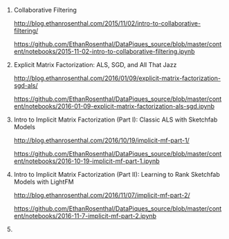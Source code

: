 1. Collaborative Filtering

   http://blog.ethanrosenthal.com/2015/11/02/intro-to-collaborative-filtering/
   
   https://github.com/EthanRosenthal/DataPiques_source/blob/master/content/notebooks/2015-11-02-intro-to-collaborative-filtering.ipynb

2. Explicit Matrix Factorization: ALS, SGD, and All That Jazz

   http://blog.ethanrosenthal.com/2016/01/09/explicit-matrix-factorization-sgd-als/ 
   
   https://github.com/EthanRosenthal/DataPiques_source/blob/master/content/notebooks/2016-01-09-explicit-matrix-factorization-als-sgd.ipynb
   
3. Intro to Implicit Matrix Factorization (Part I): Classic ALS with Sketchfab Models

   http://blog.ethanrosenthal.com/2016/10/19/implicit-mf-part-1/
   
   https://github.com/EthanRosenthal/DataPiques_source/blob/master/content/notebooks/2016-10-19-implicit-mf-part-1.ipynb

4. Intro to Implicit Matrix Factorization (Part II): Learning to Rank Sketchfab Models with LightFM

   http://blog.ethanrosenthal.com/2016/11/07/implicit-mf-part-2/
   
   https://github.com/EthanRosenthal/DataPiques_source/blob/master/content/notebooks/2016-11-7-implicit-mf-part-2.ipynb
   
5. 
